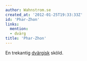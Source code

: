 ```yaml
---
author: Wahnstrom.se
created_at: '2012-01-25T19:33:33Z'
id: 'Phar-Zhon'
links:
  mention:
  - dvärg
title: 'Phar-Zhon'
---
```


En trekantig [dvärgisk] sköld.

  [dvärgisk]: dvärg